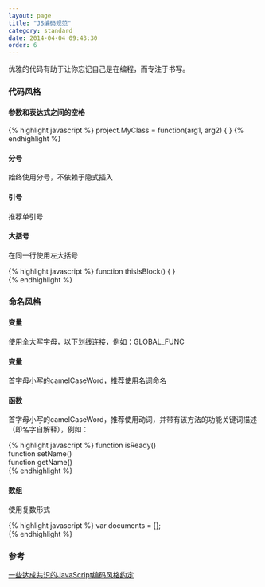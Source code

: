 ```yaml
---
layout: page
title: "JS编码规范"
category: standard
date: 2014-04-04 09:43:30
order: 6
---
```


优雅的代码有助于让你忘记自己是在编程，而专注于书写。

### 代码风格

#### 参数和表达式之间的空格

{% highlight javascript %}
project.MyClass = function(arg1, arg2) {  }
{% endhighlight %}

#### 分号

始终使用分号，不依赖于隐式插入

#### 引号

推荐单引号

#### 大括号

在同一行使用左大括号

{% highlight javascript %}
function thisIsBlock() {
}  
{% endhighlight %}

### 命名风格

#### 变量

使用全大写字母，以下划线连接，例如：GLOBAL_FUNC

#### 变量

首字母小写的camelCaseWord，推荐使用名词命名

#### 函数

首字母小写的camelCaseWord，推荐使用动词，并带有该方法的功能关键词描述（即名字自解释），例如：

{% highlight javascript %}
function isReady()  
function setName()  
function getName()  
{% endhighlight %}

#### 数组

使用复数形式

{% highlight javascript %}
var documents = [];   
{% endhighlight %}


### 参考

[一些达成共识的JavaScript编码风格约定](http://www.csdn.net/article/2013-07-11/2816196-javascript-code-style-guide)
